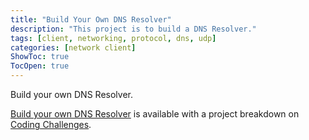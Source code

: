 ```yaml
---
title: "Build Your Own DNS Resolver"
description: "This project is to build a DNS Resolver."
tags: [client, networking, protocol, dns, udp]
categories: [network client]
ShowToc: true
TocOpen: true
---
```


Build your own DNS Resolver.

<!--more-->

[Build your own DNS Resolver](https://codingchallenges.fyi/challenges/challenge-dns-resolver) is available with a project breakdown on [Coding Challenges](https://codingchallenges.fyi/).